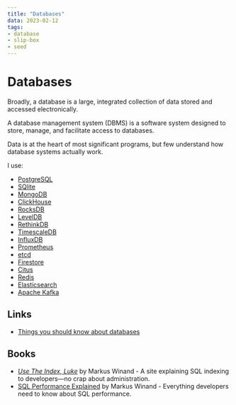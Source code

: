 ```yaml
---
title: "Databases"
data: 2023-02-12
tags:
- database
- slip-box
- seed
---
```


# Databases

Broadly, a database is a large, integrated collection of data stored and accessed electronically.

A database management system (DBMS) is a software system designed to store, manage, and facilitate access to databases.

Data is at the heart of most significant programs, but few understand how database systems actually work.

I use:
- [PostgreSQL](postgresql.md)
- [SQlite](https://www.sqlite.org)
- [MongoDB](https://github.com/mongodb/mongo)
- [ClickHouse](https://github.com/ClickHouse/ClickHouse)
- [RocksDB](https://github.com/facebook/rocksdb)
- [LevelDB](https://github.com/google/leveldb)
- [RethinkDB](https://www.rethinkdb.com/)
- [TimescaleDB](https://www.timescale.com/)
- [InfluxDB](https://github.com/influxdata/influxdb)
- [Prometheus](https://github.com/prometheus/prometheus)
- [etcd](https://github.com/etcd-io/etcd)
- [Firestore](https://cloud.google.com/firestore) 
- [Citus](https://github.com/citusdata/citus)
- [Redis](https://redis.io/)
- [Elasticsearch](https://en.wikipedia.org/wiki/Elasticsearch)
- [Apache Kafka](https://en.wikipedia.org/wiki/Apache_Kafka)

## Links

- [Things you should know about databases](https://architecturenotes.co/things-you-should-know-about-databases/)

## Books

- [_Use The Index, Luke_](https://use-the-index-luke.com/) by Markus Winand - A site explaining SQL indexing to developers—no crap about administration.
- [SQL Performance Explained](https://sql-performance-explained.com/) by Markus Winand - Everything developers need to know about SQL performance.
